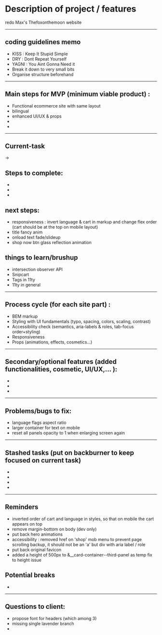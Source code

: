 # Description of project / features

redo Max's Thefoxonthemoon website      

***
  
## coding guidelines memo 

* KISS : Keep It Stupid Simple
* DRY : Dont Repeat Yourself
* YAGNI : You Aint Gonna Need it
* Break it down to very small bits
* Organise structure beforehand

***

## Main steps for MVP (minimum viable product) :
* Functional ecommerce site with same layout
* bilingual
* enhanced UI/UX & props
* 
* 

***

## Current-task 
-> 

## Steps to complete:
* 
* 
* 

## next steps:
* responsiveness : invert language & cart in markup and change flex order (cart should be at the top on mobile layout)
* title fancy anim
* onload text fade/slideup
* shop now btn glass reflection animation

## things to learn/brushup
* intersection observer API
* Snipcart
* Tags in 11ty
* 11ty in general


***

## Process cycle (for each site part) :
* BEM markup
* Styling with UI fundamentals (typo, spacing, colors, scaling, contrast)
* Accessibility check (semantics, aria-labels & roles, tab-focus order+styling)
* Responsiveness
* Props (animations, effects, cosmetics...)

*** 

## Secondary/optional features (added functionalities, cosmetic, UI/UX,... ):
* 
* 
* 

***

## Problems/bugs to fix:
* language flags aspect ratio
* larger container for text on mobile
* reset all panels opacity to 1 when enlarging screen again


***

## Stashed tasks (put on backburner to keep focused on current task)
* 
* 
* 
* 


***
## Reminders
* inverted order of cart and language in styles, so that on mobile the cart appears on top
* remove margin-bottom on body (dev only)
* put back hero animations
* accessibility : removed href on 'shop' mob menu to prevent page scrolling backup, it should not be an 'a' but div with aria label / role
* put back original favicon
* added a height of 500px to &__card-container--third-panel as temp fix to height issue

## Potential breaks
*

***
## Questions to client:
* propose font for headers (which among 3)
* missing single lavender branch
* 

